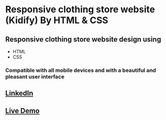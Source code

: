 # Responsive clothing store website \(Kidify\) By HTML & CSS

## Responsive clothing store website design using 
- HTML
- CSS

### Compatible with all mobile devices and with a beautiful and pleasant user interface 

## [LinkedIn](https://www.linkedin.com/in/mohammed-ashraf-a044522b9?utm_source=share&utm_campaign=share_via&utm_content=profile&utm_medium=android_app)

## [Live Demo](https://mo-ashraf-elsayed.github.io/Kidify/)
